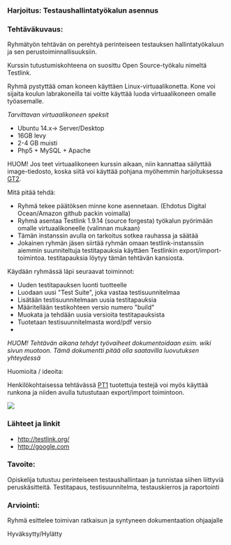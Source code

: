### Harjoitus:  Testaushallintatyökalun asennus


### Tehtäväkuvaus:

Ryhmätyön tehtävän on perehtyä perinteiseen testauksen hallintatyökaluun ja sen perustoiminnallisuuksiin. 

Kurssin tutustumiskohteena on suosittu Open Source-työkalu nimeltä Testlink.

Ryhmä pystyttää oman koneen käyttäen Linux-virtuaalikonetta. Kone voi sijaita koulun labrakoneilla tai voitte käyttää luoda virtuaalikoneen omalle työasemalle.

*Tarvittavan virtuaalikoneen speksit*

* Ubuntu 14.x-> Server/Desktop
* 16GB levy
* 2-4 GB muisti
* Php5 + MySQL + Apache

HUOM! Jos teet virtuaalikoneen kurssin aikaan, niin kannattaa säilyttää image-tiedosto, koska siitä voi käyttää pohjana myöhemmin harjoituksessa [GT2](https://github.com/JAMK-IT/IIO123000-testing-course/tree/master/GT2). 


Mitä pitää tehdä:

* Ryhmä tekee päätöksen minne kone asennetaan. (Ehdotus Digital Ocean/Amazon github packin voimalla) 
* Ryhmä asentaa Testlink 1.9.14 (source forgesta) työkalun pyörimään omalle virtuaalikoneelle (valinnan mukaan)
* Tämän instanssin avulla on tarkoitus sotkea rauhassa ja säätää
* Jokainen ryhmän jäsen siirtää ryhmän omaan testlink-instanssiin aiemmin suunniteltuja testitapauksia käyttäen Testlinkin export/import-toimintoa. testitapauksia löytyy tämän tehtävän kansiosta.

Käydään ryhmässä läpi seuraavat toiminnot:

* Uuden testitapauksen luonti tuotteelle
* Luodaan uusi "Test Suite", joka vastaa testisuunnitelmaa
* Lisätään testisuunnitelmaan uusia testitapauksia
* Määritellään testikohteen versio numero "build"
* Muokata ja tehdään uusia versioita testitapauksista 
* Tuotetaan testisuunnitelmasta word/pdf versio
* 

*HUOM! Tehtävän aikana tehdyt työvaiheet dokumentoidaan esim. wiki sivun muotoon. Tämä dokumentti pitää olla saatavilla luovutuksen yhteydessä*

Huomioita / ideoita:

Henkilökohtaisessa tehtävässä [PT1](https://github.com/JAMK-IT/IIO123000-testing-course/tree/master/PT1) tuotettuja testejä voi myös käyttää runkona ja niiden avulla tutustutaan export/import toimintoon. 


![](http://i.imgur.com/Ic7cHFi.png)




### Lähteet ja linkit

* http://testlink.org/
* http://google.com

### Tavoite:

Opiskelija tutustuu perinteiseen testaushallintaan ja tunnistaa siihen liittyviä peruskäsitteitä.
Testitapaus, testisuunnitelma, testauskierros ja raportointi


### Arviointi:

Ryhmä esittelee toimivan ratkaisun ja syntyneen dokumentaation ohjaajalle

Hyväksytty/Hylätty
